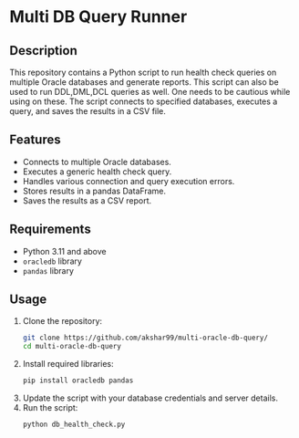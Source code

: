 # Multi DB Query Runner

## Description
This repository contains a Python script to run health check queries on multiple Oracle databases and generate reports. 
This script can also be used to run DDL,DML,DCL queries as well. One needs to be cautious while using on these. 
The script connects to specified databases, executes a query, and saves the results in a CSV file.

## Features
- Connects to multiple Oracle databases.
- Executes a generic health check query.
- Handles various connection and query execution errors.
- Stores results in a pandas DataFrame.
- Saves the results as a CSV report.

## Requirements
- Python 3.11 and above 
- `oracledb` library
- `pandas` library

## Usage
1. Clone the repository:
    ```bash
    git clone https://github.com/akshar99/multi-oracle-db-query/
    cd multi-oracle-db-query
    ```
2. Install required libraries:
    ```bash
    pip install oracledb pandas
    ```
3. Update the script with your database credentials and server details.
4. Run the script:
    ```bash
    python db_health_check.py
    ```

